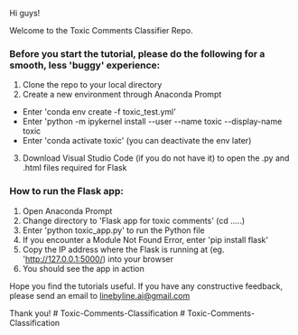 Hi guys!

Welcome to the Toxic Comments Classifier Repo. 

### Before you start the tutorial, please do the following for a smooth, less 'buggy' experience:
1. Clone the repo to your local directory 
2. Create a new environment through Anaconda Prompt
- Enter 'conda env create -f toxic_test.yml'
- Enter 'python -m ipykernel install --user --name toxic --display-name toxic
- Enter 'conda activate toxic' (you can deactivate the env later)

3. Download Visual Studio Code (if you do not have it) to open the .py and .html files required for Flask

### How to run the Flask app: 
1. Open Anaconda Prompt
2. Change directory to 'Flask app for toxic comments' (cd .....)
3. Enter 'python toxic_app.py' to run the Python file
4. If you encounter a Module Not Found Error, enter 'pip install flask'
5. Copy the IP address where the Flask is running at (eg. 'http://127.0.0.1:5000/) into your browser
6. You should see the app in action

Hope you find the tutorials useful. If you have any constructive feedback, please send an email to linebyline.ai@gmail.com
 
Thank you!
#   T o x i c - C o m m e n t s - C l a s s i f i c a t i o n  
 #   T o x i c - C o m m e n t s - C l a s s i f i c a t i o n  
 
